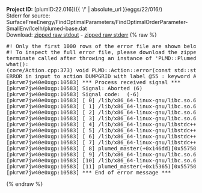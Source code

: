 **Project ID:** [plumID:22.016]({{ '/' | absolute_url }}eggs/22/016/)  
Stderr for source:  SurfaceFreeEnergy/FindOptimalParameters/FindOptimalOrderParameter-SmallEnv/IceIh/plumed-base.dat   
Download: [zipped raw stdout](plumed-base.dat.plumed_master.stdout.txt.zip) - [zipped raw stderr](plumed-base.dat.plumed_master.stderr.txt.zip) 
{% raw %}
<pre>
#! Only the first 1000 rows of the error file are shown below
#! To inspect the full error file, please download the zipped raw stderr file above
terminate called after throwing an instance of 'PLMD::Plumed::ExceptionError'
what():
(core/Action.cpp:373) void PLMD::Action::error(const std::string&) const
ERROR in input to action DUMPGRID with label @55 : keyword ARG is compulsory for this action
[pkrvm7jw40e0xgp:10583] *** Process received signal ***
[pkrvm7jw40e0xgp:10583] Signal: Aborted (6)
[pkrvm7jw40e0xgp:10583] Signal code:  (-6)
[pkrvm7jw40e0xgp:10583] [ 0] /lib/x86_64-linux-gnu/libc.so.6(+0x45330)[0x7f3668245330]
[pkrvm7jw40e0xgp:10583] [ 1] /lib/x86_64-linux-gnu/libc.so.6(pthread_kill+0x11c)[0x7f366829eb2c]
[pkrvm7jw40e0xgp:10583] [ 2] /lib/x86_64-linux-gnu/libc.so.6(gsignal+0x1e)[0x7f366824527e]
[pkrvm7jw40e0xgp:10583] [ 3] /lib/x86_64-linux-gnu/libc.so.6(abort+0xdf)[0x7f36682288ff]
[pkrvm7jw40e0xgp:10583] [ 4] /lib/x86_64-linux-gnu/libstdc++.so.6(+0xa5ff5)[0x7f36686a5ff5]
[pkrvm7jw40e0xgp:10583] [ 5] /lib/x86_64-linux-gnu/libstdc++.so.6(+0xbb0da)[0x7f36686bb0da]
[pkrvm7jw40e0xgp:10583] [ 6] /lib/x86_64-linux-gnu/libstdc++.so.6(_ZSt10unexpectedv+0x0)[0x7f36686a5a55]
[pkrvm7jw40e0xgp:10583] [ 7] /lib/x86_64-linux-gnu/libstdc++.so.6(+0xa5a6f)[0x7f36686a5a6f]
[pkrvm7jw40e0xgp:10583] [ 8] plumed_master(+0x146dd)[0x55750a58a6dd]
[pkrvm7jw40e0xgp:10583] [ 9] /lib/x86_64-linux-gnu/libc.so.6(+0x2a1ca)[0x7f366822a1ca]
[pkrvm7jw40e0xgp:10583] [10] /lib/x86_64-linux-gnu/libc.so.6(__libc_start_main+0x8b)[0x7f366822a28b]
[pkrvm7jw40e0xgp:10583] [11] plumed_master(+0x15365)[0x55750a58b365]
[pkrvm7jw40e0xgp:10583] *** End of error message ***
</pre>
{% endraw %}
